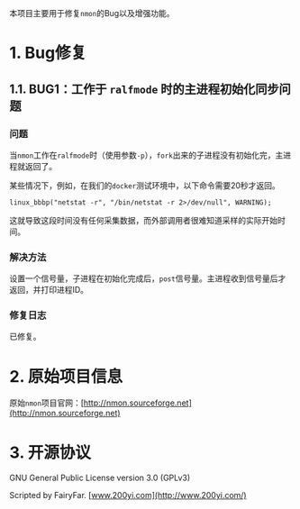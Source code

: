 本项目主要用于修复`nmon`的Bug以及增强功能。

# 1. Bug修复



## 1.1. BUG1：工作于 `ralfmode` 时的主进程初始化同步问题

### 问题

当`nmon`工作在`ralfmode`时（使用参数`-p`），`fork`出来的子进程没有初始化完，主进程就返回了。

某些情况下，例如，在我们的`docker`测试环境中，以下命令需要20秒才返回。

```
linux_bbbp("netstat -r", "/bin/netstat -r 2>/dev/null", WARNING);
```

这就导致这段时间没有任何采集数据，而外部调用者很难知道采样的实际开始时间。

### 解决方法

设置一个信号量，子进程在初始化完成后，`post`信号量。主进程收到信号量后才返回，并打印进程ID。

### 修复日志

已修复。

# 2. 原始项目信息

原始`nmon`项目官网：[http://nmon.sourceforge.net](http://nmon.sourceforge.net)

# 3. 开源协议

GNU General Public License version 3.0 (GPLv3)

Scripted by FairyFar. [www.200yi.com](http://www.200yi.com/)
